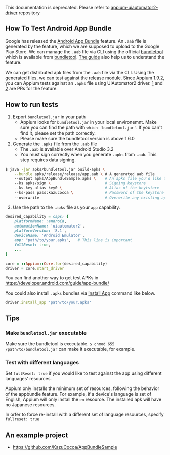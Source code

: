 This documentation is deprecated. Please refer to [appium-uiautomator2-driver](https://github.com/appium/appium-uiautomator2-driver) repository

## How To Test Android App Bundle

Google has released the [Android App Bundle](https://developer.android.com/platform/technology/app-bundle/) feature.
An `.aab` file is generated by the feature, which we are supposed to upload to the Google Play Store. We can manage the `.aab` file via CLI using the official [bundletool](https://developer.android.com/studio/command-line/bundletool) which is available from [bundletool](https://github.com/google/bundletool). [The guide](https://developer.android.com/guide/app-bundle/) also help us to understand the feature.

We can get distributed apk files from the `.aab` file via the CLI. Using the generated files, we can test against the release module. Since Appium 1.9.2, you can Appium tests against an `.apks` file using UiAutomator2 driver. [1](https://github.com/appium/appium-adb/pull/367) and [2](https://github.com/appium/appium-base-driver/pull/271) are PRs for the feature.

## How to run tests

1. Export `bundletool.jar` in your path
    - Appium looks for `bundletool.jar` in your local environemnt. Make sure you can find the path with `which 'bundletool.jar'`. If you can't find it, please set the path correctly.
    - Please make sure the bundletool version is above 1.6.0
2. Generate the `.apks` file from the `.aab` file
    - The `.aab` is available over Android Studio 3.2
    - You must sign correctly when you generate `.apks` from `.aab`. This step requires data signing.

```bash
$ java -jar apks/bundletool.jar build-apks \
    --bundle apks/release/release/app.aab \ # A generated aab file
    --output apks/AppBundleSample.apks \    # An apks file you'd like to out put to
    --ks apks/sign \                        # Signing keystore
    --ks-key-alias key0 \                   # Alias of the keytstore
    --ks-pass pass:kazucocoa \              # Password of the keystore
    --overwrite                             # Overwrite any existing apks files
```

3. Use the path to the `.apks` file as your `app` capability.

```ruby
desired_capability = caps: {
    platformName: :android,
    automationName: 'uiautomator2',
    platformVersion: '8.1',
    deviceName: 'Android Emulator',
    app: "path/to/your.apks",   # This line is important
    fullReset: true,
    ...
}

core = ::Appium::Core.for(desired_capability)
driver = core.start_driver
```

You can find another way to get test APKs in https://developer.android.com/guide/app-bundle/

You could also install `.apks` bundles via [Install App](/docs/en/commands/device/app/install-app.md) command like below.

```ruby
driver.install_app 'path/to/your.apks'
```

## Tips
### Make `bundletool.jar` executable

Make sure the bundletool is executable.
`$ chmod 655 /path/to/bundletool.jar` can make it executable, for example.

### Test with different languages

Set `fullReset: true` if you would like to test against the app using different languages' resources.

Appium only installs the minimum set of resources, following the behavior of the appbundle feature. For example, if a device's language is set of English, Appium will only install the `en` resource. The installed apk will have no Japanese resources.

In orfer to force re-install with a different set of language resources, specify `fullreset: true`

## An example project

- https://github.com/KazuCocoa/AppBundleSample
